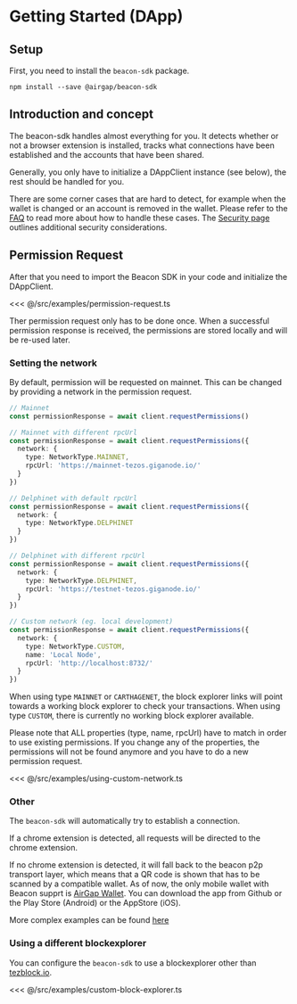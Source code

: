 # Getting Started (DApp)

## Setup

First, you need to install the `beacon-sdk` package.

`npm install --save @airgap/beacon-sdk`

## Introduction and concept

The beacon-sdk handles almost everything for you. It detects whether or not a browser extension is installed, tracks what connections have been established and the accounts that have been shared.

Generally, you only have to initialize a DAppClient instance (see below), the rest should be handled for you.

There are some corner cases that are hard to detect, for example when the wallet is changed or an account is removed in the wallet. Please refer to the [FAQ](/beacon/09.faq.html) to read more about how to handle these cases. The [Security page](/beacon/08.security.html) outlines additional security considerations.

## Permission Request

After that you need to import the Beacon SDK in your code and initialize the DAppClient.

<<< @/src/examples/permission-request.ts

Ther permission request only has to be done once. When a successful permission response is received, the permissions are stored locally and will be re-used later.

### Setting the network

By default, permission will be requested on mainnet. This can be changed by providing a network in the permission request.

```typescript
// Mainnet
const permissionResponse = await client.requestPermissions()

// Mainnet with different rpcUrl
const permissionResponse = await client.requestPermissions({
  network: {
    type: NetworkType.MAINNET,
    rpcUrl: 'https://mainnet-tezos.giganode.io/'
  }
})

// Delphinet with default rpcUrl
const permissionResponse = await client.requestPermissions({
  network: {
    type: NetworkType.DELPHINET
  }
})

// Delphinet with different rpcUrl
const permissionResponse = await client.requestPermissions({
  network: {
    type: NetworkType.DELPHINET,
    rpcUrl: 'https://testnet-tezos.giganode.io/'
  }
})

// Custom network (eg. local development)
const permissionResponse = await client.requestPermissions({
  network: {
    type: NetworkType.CUSTOM,
    name: 'Local Node',
    rpcUrl: 'http://localhost:8732/'
  }
})
```

When using type `MAINNET` or `CARTHAGENET`, the block explorer links will point towards a working block explorer to check your transactions. When using type `CUSTOM`, there is currently no working block explorer available.

Please note that ALL properties (type, name, rpcUrl) have to match in order to use existing permissions. If you change any of the properties, the permissions will not be found anymore and you have to do a new permission request.

<<< @/src/examples/using-custom-network.ts

### Other

The `beacon-sdk` will automatically try to establish a connection.

If a chrome extension is detected, all requests will be directed to the chrome extension.

If no chrome extension is detected, it will fall back to the beacon p2p transport layer, which means that a QR code is shown that has to be scanned by a compatible wallet. As of now, the only mobile wallet with Beacon supprt is [AirGap Wallet](https://github.com/airgap-it/airgap-wallet/releases/). You can download the app from Github or the Play Store (Android) or the AppStore (iOS).

More complex examples can be found [here](/examples/)

### Using a different blockexplorer

You can configure the `beacon-sdk` to use a blockexplorer other than [tezblock.io](https://tezblock.io).

<<< @/src/examples/custom-block-explorer.ts
